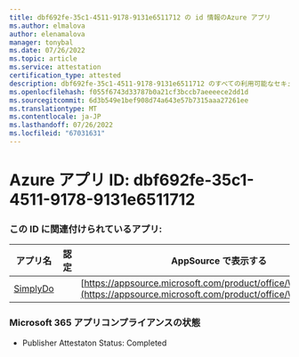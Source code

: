 ```yaml
---
title: dbf692fe-35c1-4511-9178-9131e6511712 の id 情報のAzure アプリ
ms.author: elmalova
author: elenamalova
manager: tonybal
ms.date: 07/26/2022
ms.topic: article
ms.service: attestation
certification_type: attested
description: dbf692fe-35c1-4511-9178-9131e6511712 のすべての利用可能なセキュリティとコンプライアンス情報。
ms.openlocfilehash: f055f6743d33787b0a21cf3bccb7aeeeece2dd1d
ms.sourcegitcommit: 6d3b549e1bef908d74a643e57b7315aaa27261ee
ms.translationtype: MT
ms.contentlocale: ja-JP
ms.lasthandoff: 07/26/2022
ms.locfileid: "67031631"
---
```

# <a name="azure-app-id-dbf692fe-35c1-4511-9178-9131e6511712"></a>Azure アプリ ID: dbf692fe-35c1-4511-9178-9131e6511712


### <a name="apps-associated-with-this-id"></a>この ID に関連付けられているアプリ:
| **アプリ名** | **認定** | **AppSource で表示する** |
|--------------|---------------|-----------------------|
| [SimplyDo](../forward/WA200004248.md) |  | [https://appsource.microsoft.com/product/office/WA200004248](https://appsource.microsoft.com/product/office/WA200004248) |

### <a name="microsoft-365-app-compliance-status"></a>Microsoft 365 アプリコンプライアンスの状態
- Publisher Attestaton Status: Completed
